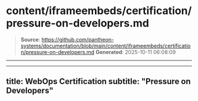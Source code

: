 # content/iframeembeds/certification/pressure-on-developers.md

> **Source**: https://github.com/pantheon-systems/documentation/blob/main/content/iframeembeds/certification/pressure-on-developers.md
> **Generated**: 2025-10-11 06:08:09

---

---
title: WebOps Certification
subtitle: "Pressure on Developers"
---

<Partial file="certification-guide/pressure-on-developers.md" />
